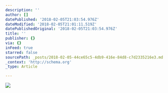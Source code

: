 ```yaml
---
description: ''
author: []
datePublished: '2018-02-05T21:03:54.976Z'
dateModified: '2018-02-05T21:01:11.519Z'
datePublishedOriginal: '2018-02-05T21:03:54.976Z'
title: ''
publisher: {}
via: {}
inFeed: true
starred: false
sourcePath: _posts/2018-02-05-44ce65c5-4db9-416e-84d8-c7d2335216e3.md
_context: 'http://schema.org'
_type: Article

---
```

![](https://the-grid-user-content.s3-us-west-2.amazonaws.com/bb393b7d-33e1-4378-ab8b-83b043ea6724.jpg)